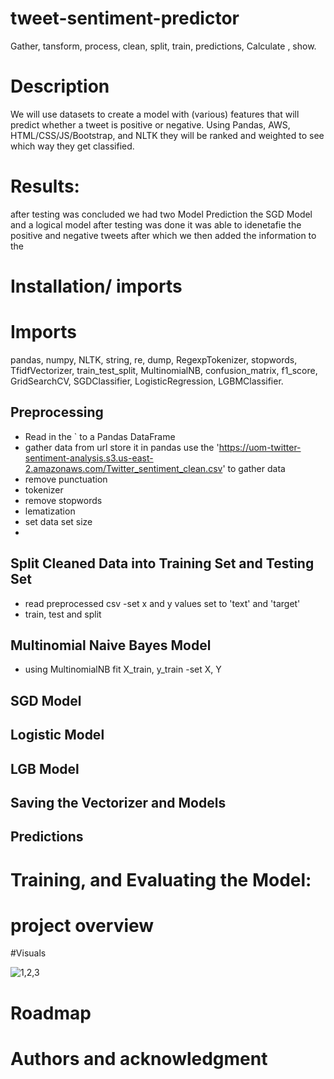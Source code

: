 # tweet-sentiment-predictor

Gather, tansform, process, clean, split, train, predictions, Calculate , show. 

# Description

We will use datasets to create a model with (various) features that will predict whether a tweet is positive or negative. Using Pandas, AWS, HTML/CSS/JS/Bootstrap, and NLTK they will be ranked and weighted to see which way they get classified.


# Results:

after testing was concluded we had two Model Prediction the SGD Model and a logical model after testing was done it was able to idenetafie the positive and negative tweets after which we then added the information to the 

# Installation/ imports

# Imports
pandas, numpy, NLTK, string, re, dump, RegexpTokenizer, stopwords, TfidfVectorizer, train_test_split, MultinomialNB, confusion_matrix, f1_score, GridSearchCV, SGDClassifier, LogisticRegression, LGBMClassifier. 

## Preprocessing
- Read in the ` to a Pandas DataFrame
- gather data from url store it in pandas use the 'https://uom-twitter-sentiment-analysis.s3.us-east-2.amazonaws.com/Twitter_sentiment_clean.csv' to gather data 
- remove punctuation
- tokenizer
- remove stopwords 
- lematization 
- set data set size 
- 


## Split Cleaned Data into Training Set and Testing Set
- read preprocessed csv
-set x and y values set to 'text' and 'target'
- train, test and split 

## Multinomial Naive Bayes Model
- using MultinomialNB fit X_train, y_train
-set X, Y 
## SGD Model

## Logistic Model

## LGB Model

## Saving the Vectorizer and Models

## Predictions

# Training, and Evaluating the Model:

# project overview  


#Visuals

![1,2,3](https://user-images.githubusercontent.com/93777016/203463128-621552a0-d69a-4421-94e8-e250b6f0b30a.png)


# Roadmap

# Authors and acknowledgment
